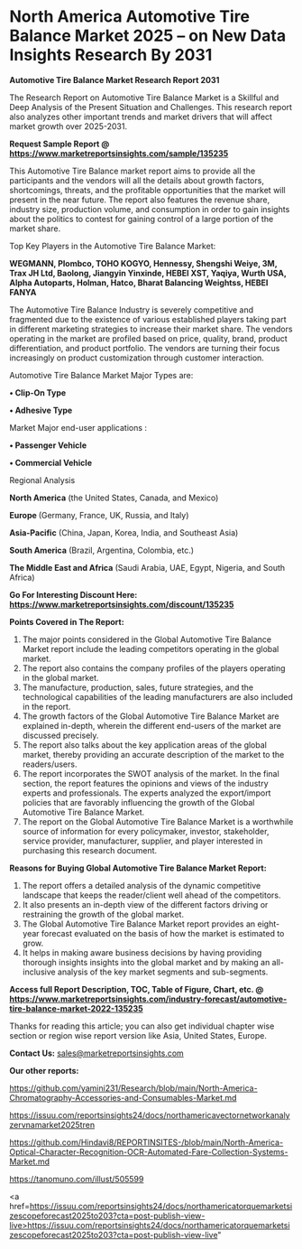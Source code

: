 # North America Automotive Tire Balance Market 2025 – on New Data Insights Research By 2031

<strong>Automotive Tire Balance Market Research Report 2031</strong>

The Research Report on Automotive Tire Balance Market is a Skillful and Deep Analysis of the Present Situation and Challenges. This research report also analyzes other important trends and market drivers that will affect market growth over 2025-2031.

<strong>Request Sample Report @ <a href=https://www.marketreportsinsights.com/sample/135235>https://www.marketreportsinsights.com/sample/135235</a></strong>

This Automotive Tire Balance market report aims to provide all the participants and the vendors will all the details about growth factors, shortcomings, threats, and the profitable opportunities that the market will present in the near future. The report also features the revenue share, industry size, production volume, and consumption in order to gain insights about the politics to contest for gaining control of a large portion of the market share.

Top Key Players in the Automotive Tire Balance Market:

<strong>WEGMANN, Plombco, TOHO KOGYO, Hennessy, Shengshi Weiye, 3M, Trax JH Ltd, Baolong, Jiangyin Yinxinde, HEBEI XST, Yaqiya, Wurth USA, Alpha Autoparts, Holman, Hatco, Bharat Balancing Weightss, HEBEI FANYA</strong>

The Automotive Tire Balance Industry is severely competitive and fragmented due to the existence of various established players taking part in different marketing strategies to increase their market share. The vendors operating in the market are profiled based on price, quality, brand, product differentiation, and product portfolio. The vendors are turning their focus increasingly on product customization through customer interaction.

Automotive Tire Balance Market Major Types are:

<strong>• Clip-On Type

• Adhesive Type</strong>

Market Major end-user applications :

<strong>• Passenger Vehicle

• Commercial Vehicle</strong>

Regional Analysis

</u><strong><b>North America</b></strong> (the United States, Canada, and Mexico)

<strong><b>Europe </b></strong>(Germany, France, UK, Russia, and Italy)

<strong><b>Asia-Pacific</b></strong> (China, Japan, Korea, India, and Southeast Asia)

<strong><b>South America</b></strong> (Brazil, Argentina, Colombia, etc.)

<strong><b>The Middle East and Africa</b></strong> (Saudi Arabia, UAE, Egypt, Nigeria, and South Africa)

<strong>Go For Interesting Discount Here: <a href=https://www.marketreportsinsights.com/discount/135235>https://www.marketreportsinsights.com/discount/135235</a></strong>

<strong>Points Covered in The Report:</strong>
<ol>
  <li>The major points considered in the Global Automotive Tire Balance Market report include the leading competitors operating in the global market.</li>
  <li>The report also contains the company profiles of the players operating in the global market.</li>
  <li>The manufacture, production, sales, future strategies, and the technological capabilities of the leading manufacturers are also included in the report.</li>
  <li>The growth factors of the Global Automotive Tire Balance Market are explained in-depth, wherein the different end-users of the market are discussed precisely.</li>
  <li>The report also talks about the key application areas of the global market, thereby providing an accurate description of the market to the readers/users.</li>
  <li>The report incorporates the SWOT analysis of the market. In the final section, the report features the opinions and views of the industry experts and professionals. The experts analyzed the export/import policies that are favorably influencing the growth of the Global Automotive Tire Balance Market.</li>
  <li>The report on the Global Automotive Tire Balance Market is a worthwhile source of information for every policymaker, investor, stakeholder, service provider, manufacturer, supplier, and player interested in purchasing this research document.</li>
</ol>
<strong>Reasons for Buying Global Automotive Tire Balance Market Report:</strong>

<ol>
  <li>The report offers a detailed analysis of the dynamic competitive landscape that keeps the reader/client well ahead of the competitors.</li>
  <li>It also presents an in-depth view of the different factors driving or restraining the growth of the global market.</li>
  <li>The Global Automotive Tire Balance Market report provides an eight-year forecast evaluated on the basis of how the market is estimated to grow.</li>
  <li>It helps in making aware business decisions by having providing thorough insights insights into the global market and by making an all-inclusive analysis of the key market segments and sub-segments.</li>
</ol>
<strong>Access full Report Description, TOC, Table of Figure, Chart, etc. @ <a href=https://www.marketreportsinsights.com/industry-forecast/automotive-tire-balance-market-2022-135235>https://www.marketreportsinsights.com/industry-forecast/automotive-tire-balance-market-2022-135235</a></strong>


Thanks for reading this article; you can also get individual chapter wise section or region wise report version like Asia, United States, Europe.

<strong>Contact Us:</strong>
sales@marketreportsinsights.com

<strong>Our other reports:</strong>

<a href=https://github.com/yamini231/Research/blob/main/North-America-Chromatography-Accessories-and-Consumables-Market.md>https://github.com/yamini231/Research/blob/main/North-America-Chromatography-Accessories-and-Consumables-Market.md</a>

<a href=https://issuu.com/reportsinsights24/docs/northamericavectornetworkanalyzervnamarket2025tren>https://issuu.com/reportsinsights24/docs/northamericavectornetworkanalyzervnamarket2025tren</a>

<a href=https://github.com/Hindavi8/REPORTINSITES-/blob/main/North-America-Optical-Character-Recognition-OCR-Automated-Fare-Collection-Systems-Market.md>https://github.com/Hindavi8/REPORTINSITES-/blob/main/North-America-Optical-Character-Recognition-OCR-Automated-Fare-Collection-Systems-Market.md</a>

<a href=https://tanomuno.com/illust/505599>https://tanomuno.com/illust/505599</a>

<a href=https://issuu.com/reportsinsights24/docs/northamericatorquemarketsizescopeforecast2025to203?cta=post-publish-view-live>https://issuu.com/reportsinsights24/docs/northamericatorquemarketsizescopeforecast2025to203?cta=post-publish-view-live</a>"
